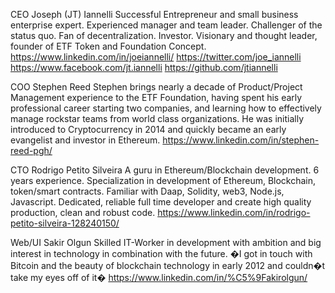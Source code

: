  CEO 
 Joseph (JT) Iannelli 
 Successful Entrepreneur and small business enterprise expert.  Experienced manager and team leader. 
 Challenger of the status quo. Fan of decentralization. Investor. Visionary and 
 thought leader, founder of ETF Token and Foundation Concept. 
 https://www.linkedin.com/in/joeiannelli/ 
 https://twitter.com/joe_iannelli 
 https://www.facebook.com/jt.iannelli 
 https://github.com/jtiannelli 
 
 
 COO 
 Stephen Reed 
 Stephen brings nearly a decade of Product/Project Management experience to the 
 ETF Foundation, having spent his early professional career starting two 
 companies, and learning how to effectively manage rockstar teams from world 
 class organizations. He was initially introduced to Cryptocurrency in 2014 and 
 quickly became an early evangelist and investor in Ethereum. 
 https://www.linkedin.com/in/stephen-reed-pgh/ 
 
 
 CTO 
 Rodrigo Petito Silveira 
 A guru in Ethereum/Blockchain development. 6 years experience. Specialization in 
 development of Ethereum, Blockchain, token/smart contracts. Familiar with Daap, 
 Solidity, web3, Node.js, Javascript. Dedicated, reliable full time developer 
 and create high quality production, clean and robust code. 
 https://www.linkedin.com/in/rodrigo-petito-silveira-128240150/ 
 
 
 Web/UI 
 Sakir Olgun 
 Skilled IT-Worker in development with ambition and big interest in technology 
 in combination with the future. �I got in touch with Bitcoin and the beauty of 
 blockchain technology in early 2012 and couldn�t take my eyes off of it� 
 https://www.linkedin.com/in/%C5%9Fakirolgun/ 
